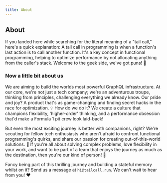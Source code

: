 ```yaml
---
title: About
---
```


## About

If you landed here while searching for the literal meaning of a "tail call," here's a quick explanation: A tail call in programming is when a function's last action is to call another function. It's a key concept in functional programming, helping to optimize performance by not allocating anything from the caller's stack. Welcome to the geek side, we've got puns! 🚀

### Now a little bit about us

We are aiming to build the worlds most powerful GraphQL infrastructure. At our core, we're not just a tech company; we're an adventurous troupe, thinking from principles, challenging everything we already know. Our pride and joy? A product that's as game-changing and finding secret hacks in the race for optimization. 💡 How do we do it? We create a culture that champions flexibility, 'higher-order' thinking, and a performance obsession that'd make a Formula 1 pit crew look laid-back!

But even the most exciting journey is better with companions, right? We're scouting for fellow tech enthusiasts who aren't afraid to confront functional programming's quirks, and share our passion for creating out-of-this-world solutions. 🌌 If you're all about solving complex problems, love flexibility in your work, and want to be part of a team that enjoys the journey as much as the destination, then you're our kind of person! 🚀

Fancy being part of this thrilling journey and building a stateful memory whilst on it? Send us a message at `hi@tailcall.run`. We can't wait to hear from you! ❤️
